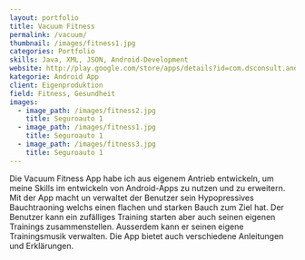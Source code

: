 ```yaml
---
layout: portfolio
title: Vacuum Fitness
permalink: /vacuum/
thumbnail: /images/fitness1.jpg
categories: Portfolio 
skills: Java, XML, JSON, Android-Development
website: http://play.google.com/store/apps/details?id=com.dsconsult.android.vacuumfitness.flavors.free&gl=CH
kategorie: Android App
client: Eigenproduktion
field: Fitness, Gesundheit
images:
  - image_path: /images/fitness2.jpg
    title: Seguroauto 1
  - image_path: /images/fitness1.jpg
    title: Seguroauto 1
  - image_path: /images/fitness3.jpg
    title: Seguroauto 1
---
```


Die Vacuum Fitness App habe ich aus eigenem Antrieb entwickeln, um meine Skills im entwickeln von Android-Apps zu nutzen und zu erweitern. Mit der App macht un verwaltet der Benutzer sein Hypopressives Bauchtraoning welchs einen flachen und starken Bauch zum Ziel hat. Der Benutzer kann ein zufälliges Training starten aber auch seinen eigenen Trainings zusammenstellen. Ausserdem kann er seinen eigene Trainingsmusik verwalten. Die App bietet auch verschiedene Anleitungen und Erklärungen.
